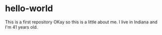 # hello-world
This is a first repository
OKay so this is a little about me. I live in Indiana and I'm 41 years old.
